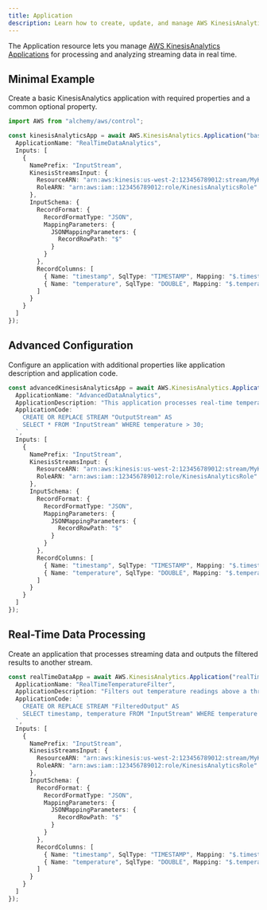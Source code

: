 ```yaml
---
title: Application
description: Learn how to create, update, and manage AWS KinesisAnalytics Applications using Alchemy Cloud Control.
---
```



The Application resource lets you manage [AWS KinesisAnalytics Applications](https://docs.aws.amazon.com/kinesisanalytics/latest/userguide/) for processing and analyzing streaming data in real time.

## Minimal Example

Create a basic KinesisAnalytics application with required properties and a common optional property.

```ts
import AWS from "alchemy/aws/control";

const kinesisAnalyticsApp = await AWS.KinesisAnalytics.Application("basicKinesisApp", {
  ApplicationName: "RealTimeDataAnalytics",
  Inputs: [
    {
      NamePrefix: "InputStream",
      KinesisStreamsInput: {
        ResourceARN: "arn:aws:kinesis:us-west-2:123456789012:stream/MyKinesisStream",
        RoleARN: "arn:aws:iam::123456789012:role/KinesisAnalyticsRole"
      },
      InputSchema: {
        RecordFormat: {
          RecordFormatType: "JSON",
          MappingParameters: {
            JSONMappingParameters: {
              RecordRowPath: "$"
            }
          }
        },
        RecordColumns: [
          { Name: "timestamp", SqlType: "TIMESTAMP", Mapping: "$.timestamp" },
          { Name: "temperature", SqlType: "DOUBLE", Mapping: "$.temperature" }
        ]
      }
    }
  ]
});
```

## Advanced Configuration

Configure an application with additional properties like application description and application code.

```ts
const advancedKinesisAnalyticsApp = await AWS.KinesisAnalytics.Application("advancedKinesisApp", {
  ApplicationName: "AdvancedDataAnalytics",
  ApplicationDescription: "This application processes real-time temperature data from sensors.",
  ApplicationCode: `
    CREATE OR REPLACE STREAM "OutputStream" AS
    SELECT * FROM "InputStream" WHERE temperature > 30;
  `,
  Inputs: [
    {
      NamePrefix: "InputStream",
      KinesisStreamsInput: {
        ResourceARN: "arn:aws:kinesis:us-west-2:123456789012:stream/MyKinesisStream",
        RoleARN: "arn:aws:iam::123456789012:role/KinesisAnalyticsRole"
      },
      InputSchema: {
        RecordFormat: {
          RecordFormatType: "JSON",
          MappingParameters: {
            JSONMappingParameters: {
              RecordRowPath: "$"
            }
          }
        },
        RecordColumns: [
          { Name: "timestamp", SqlType: "TIMESTAMP", Mapping: "$.timestamp" },
          { Name: "temperature", SqlType: "DOUBLE", Mapping: "$.temperature" }
        ]
      }
    }
  ]
});
```

## Real-Time Data Processing

Create an application that processes streaming data and outputs the filtered results to another stream.

```ts
const realTimeDataApp = await AWS.KinesisAnalytics.Application("realTimeProcessingApp", {
  ApplicationName: "RealTimeTemperatureFilter",
  ApplicationDescription: "Filters out temperature readings above a threshold.",
  ApplicationCode: `
    CREATE OR REPLACE STREAM "FilteredOutput" AS
    SELECT timestamp, temperature FROM "InputStream" WHERE temperature > 30;
  `,
  Inputs: [
    {
      NamePrefix: "InputStream",
      KinesisStreamsInput: {
        ResourceARN: "arn:aws:kinesis:us-west-2:123456789012:stream/MyKinesisStream",
        RoleARN: "arn:aws:iam::123456789012:role/KinesisAnalyticsRole"
      },
      InputSchema: {
        RecordFormat: {
          RecordFormatType: "JSON",
          MappingParameters: {
            JSONMappingParameters: {
              RecordRowPath: "$"
            }
          }
        },
        RecordColumns: [
          { Name: "timestamp", SqlType: "TIMESTAMP", Mapping: "$.timestamp" },
          { Name: "temperature", SqlType: "DOUBLE", Mapping: "$.temperature" }
        ]
      }
    }
  ]
});
```
